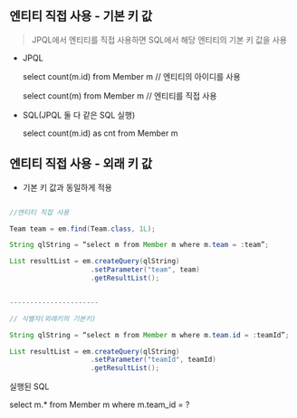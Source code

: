 ## 엔티티 직접 사용 - 기본 키 값

> JPQL에서 엔티티를 직접 사용하면 SQL에서 해당 엔티티의 기본 키 값을 사용


- JPQL

    select count(m.id) from Member m // 엔티티의 아이디를 사용
    
    select count(m) from Member m // 엔티티를 직접 사용
    
- SQL(JPQL 둘 다 같은 SQL 실행)

    select count(m.id) as cnt from Member m

## 엔티티 직접 사용 - 외래 키 값

- 기본 키 값과 동일하게 적용

```java

//엔티티 직접 사용

Team team = em.find(Team.class, 1L);

String qlString = “select m from Member m where m.team = :team”; 

List resultList = em.createQuery(qlString)
                    .setParameter("team", team) 
                    .getResultList();


----------------------

// 식별자(외래키의 기본키)

String qlString = “select m from Member m where m.team.id = :teamId”; 

List resultList = em.createQuery(qlString)
                    .setParameter("teamId", teamId) 
                    .getResultList();

```

실행된 SQL

select m.* from Member m where m.team_id = ?
